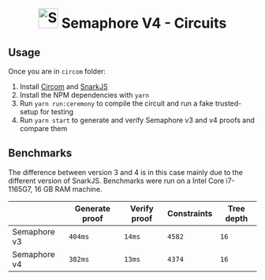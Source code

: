 <p align="center">
    <h1 align="center">
        <picture>
            <source media="(prefers-color-scheme: dark)" srcset="https://github.com/semaphore-protocol/website/blob/main/static/img/semaphore-icon-dark.svg">
            <source media="(prefers-color-scheme: light)" srcset="https://github.com/semaphore-protocol/website/blob/main/static/img/semaphore-icon.svg">
            <img width="40" alt="Semaphore icon." src="https://github.com/semaphore-protocol/website/blob/main/static/img/semaphore-icon.svg">
        </picture>
        Semaphore V4 - Circuits
    </h1>
</p>

## Usage

Once you are in `circom` folder:

1. Install [Circom](https://docs.circom.io/getting-started/installation/) and [SnarkJS](https://github.com/iden3/snarkjs)
2. Install the NPM dependencies with `yarn`
3. Run `yarn run:ceremony` to compile the circuit and run a fake trusted-setup for testing
4. Run `yarn start` to generate and verify Semaphore v3 and v4 proofs and compare them

## Benchmarks

The difference between version 3 and 4 is in this case mainly due to the different version of SnarkJS. Benchmarks were run on a Intel Core i7-1165G7, 16 GB RAM machine.

|              | Generate proof | Verify proof | Constraints | Tree depth |
| ------------ | -------------- | ------------ | ----------- | ---------- |
| Semaphore v3 | `404ms`        | `14ms`       | `4582`      | `16`       |
| Semaphore v4 | `382ms`        | `13ms`       | `4374`      | `16`       |

